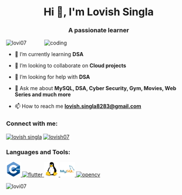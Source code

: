 <h1 align="center">Hi 👋, I'm Lovish Singla</h1>
<h3 align="center">A passionate learner</h3>
<img align="right" alt="coding" width="400" src="https://www.google.com/url?sa=i&url=https%3A%2F%2Fgithub.com%2Frudrabarad%2FGifs&psig=AOvVaw2WnInY_6GXWs7xLDvbrIEH&ust=1691125874633000&source=images&cd=vfe&opi=89978449&ved=0CBEQjRxqFwoTCMjViYfdv4ADFQAAAAAdAAAAABAD">
<p align="left"> <img src="https://komarev.com/ghpvc/?username=lovi07&label=Profile%20views&color=0e75b6&style=flat" alt="lovi07" /> </p>

- 🌱 I’m currently learning **DSA**

- 👯 I’m looking to collaborate on **Cloud projects**

- 🤝 I’m looking for help with **DSA**

- 💬 Ask me about **MySQL, DSA, Cyber Security, Gym, Movies, Web Series and much more**

- 📫 How to reach me **lovish.singla8283@gmail.com**

<h3 align="left">Connect with me:</h3>
<p align="left">
<a href="https://linkedin.com/in/lovish singla" target="blank"><img align="center" src="https://raw.githubusercontent.com/rahuldkjain/github-profile-readme-generator/master/src/images/icons/Social/linked-in-alt.svg" alt="lovish singla" height="30" width="40" /></a>
<a href="https://www.codechef.com/users/lovish07" target="blank"><img align="center" src="https://cdn.jsdelivr.net/npm/simple-icons@3.1.0/icons/codechef.svg" alt="lovish07" height="30" width="40" /></a>
</p>

<h3 align="left">Languages and Tools:</h3>
<p align="left"> <a href="https://www.w3schools.com/cpp/" target="_blank" rel="noreferrer"> <img src="https://raw.githubusercontent.com/devicons/devicon/master/icons/cplusplus/cplusplus-original.svg" alt="cplusplus" width="40" height="40"/> </a> <a href="https://flutter.dev" target="_blank" rel="noreferrer"> <img src="https://www.vectorlogo.zone/logos/flutterio/flutterio-icon.svg" alt="flutter" width="40" height="40"/> </a> <a href="https://www.linux.org/" target="_blank" rel="noreferrer"> <img src="https://raw.githubusercontent.com/devicons/devicon/master/icons/linux/linux-original.svg" alt="linux" width="40" height="40"/> </a> <a href="https://www.mysql.com/" target="_blank" rel="noreferrer"> <img src="https://raw.githubusercontent.com/devicons/devicon/master/icons/mysql/mysql-original-wordmark.svg" alt="mysql" width="40" height="40"/> </a> <a href="https://opencv.org/" target="_blank" rel="noreferrer"> <img src="https://www.vectorlogo.zone/logos/opencv/opencv-icon.svg" alt="opencv" width="40" height="40"/> </a> </p>

<p><img align="center" src="https://github-readme-stats.vercel.app/api/top-langs?username=lovi07&show_icons=true&locale=en&layout=compact" alt="lovi07" /></p>
